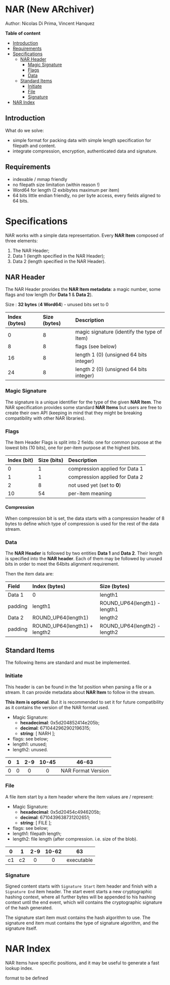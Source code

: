 # NAR (New ARchiver)

Author: Nicolas Di Prima, Vincent Hanquez

**Table of content**

- [Introduction](#introduction)
- [Requirements](#requirements)
- [Specifications](#specifications)
  - [NAR Header](#nar-header)
    - [Magic Signature](#magic-signature)
    - [Flags](#flags)
    - [Data](#data)
  - [Standard Items](#standard-items)
    - [Initiate](#initiate)
    - [File](#file)
    - [Signature](#signature)
- [NAR Index](#nar-index)

## Introduction

What do we solve:

* simple format for packing data with simple length specification for filepath and content.
* integrate compression, encryption, authenticated data and signature.

## Requirements

* indexable / mmap friendly
* no filepath size limitation (within reason !)
* Word64 for length (2 exbibytes maximum per item)
* 64 bits little endian friendly, no per byte access, every fields aligned to 64 bits.

# Specifications

NAR works with a simple data representation. Every **NAR Item** composed of
three elements:

1. The NAR Header;
2. Data 1 (length specified in the NAR Header);
3. Data 2 (length specified in the NAR Header).

## NAR Header

The NAR Header provides the **NAR Item metadata**: a magic number, some flags
and tow length (for **Data 1** & **Data 2**).

Size : **32 bytes** (**4 Word64**) - unused bits set to 0

| Index (bytes) | Size (bytes) | Description |
|:------------- |:------------ |:----------- |
| 0             | 8            | magic signature (identify the type of Item) |
| 8             | 8            | flags (see below) |
| 16            | 8            | length 1 (0) (unsigned 64 bits integer) |
| 24            | 8            | length 2 (0) (unsigned 64 bits integer) |

### Magic Signature

The signature is a unique identifier for the type of the given **NAR Item**.
The NAR specification provides some standard **NAR Items** but users are free
to create their own API (keeping in mind that they might be breaking
compatibility with other NAR libraries).

### Flags

The Item Header Flags is split into 2 fields: one for common purpose at the lowest bits (10 bits), one for per-item purpose at the highest bits.

| Index (bit) | Size (bits) | Description |
|:----------- |:----------- |:----------- |
| 0           | 1           | compression applied for Data 1 |
| 1           | 1           | compression applied for Data 2 |
| 2           | 8           | not used yet (set to **0**) |
| 10          | 54          | per-item meaning |

#### Compression

When compression bit is set, the data starts with a compression header of 8 bytes to define which type of compression is used for the rest of the data stream.

### Data

The **NAR Header** is followed by two entities **Data 1** and **Data 2**.
Their length is specified into the **NAR header**. Each of them may be followed
by unused bits in order to meet the 64bits alignment requirement.

Then the item data are:

| Field    | Index (bytes)                 | Size (bytes) |
|:-------- |:----------------------------- |:------------ |
| Data 1   | 0                             | length1 |
| padding  | length1                       | ROUND_UP64(length1) - length1 |
| Data 2   | ROUND_UP64(length1)           | length2 |
| padding  | ROUND_UP64(length1) + length2 | ROUND_UP64(length2) - length2 |

## Standard Items

The following Items are standard and must be implemented.

### Initiate

This header is can be found in the 1st position when parsing a file or
a stream. It can provide metadata about **NAR Item** to follow in the stream.

**This item is optional**. But it is recommended to set it for future
compatibility as it contains the version of the NAR format used.

* Magic Signature:
  * **hexadecimal**: 0x5d204852414e205b;
  * **decimal**: 6710442962902196315;
  * **string**: [ NARH ];
* flags: see below;
* length1: unused;
* length2: unused.

|  0  |  1  | 2-9 | 10-45 | 46-63 |
|:---:|:---:|:---:|:-----:|:-----:|
|  0  |  0  |  0  |   0   | NAR Format Version |

### File

A file item start by a item header where the item values are / represent:

* Magic Signature:
  * **hexadecimal**: 0x5d20454c4946205b;
  * **decimal**: 6710439638731202651;
  * **string**: [ FILE ];
* flags: see below;
* length1: filepath length;
* length2: file length (after compression. i.e. size of the blob).

|  0  |  1  | 2-9 | 10-62 | 63 |
|:---:|:---:|:---:|:-----:|:-----:|
| c1  | c2  |  0  |   0   | executable |

### Signature

Signed content starts with `Signature Start` item header and finish with a `Signature End` item header.
The start event starts a new cryptographic hashing context, where all further bytes will be appended to his hashing context until the end event, which will contains the cryptographic signature of the hash generated.

The signature start item must contains the hash algorithm to use.
The signature end item must contains the type of signature algorithm, and the signature itself.

# NAR Index

NAR Items have specific positions, and it may be useful to generate a fast lookup index.

format to be defined
